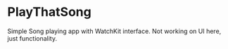 # PlayThatSong
Simple Song playing app with WatchKit interface. Not working on UI here, just functionality.
